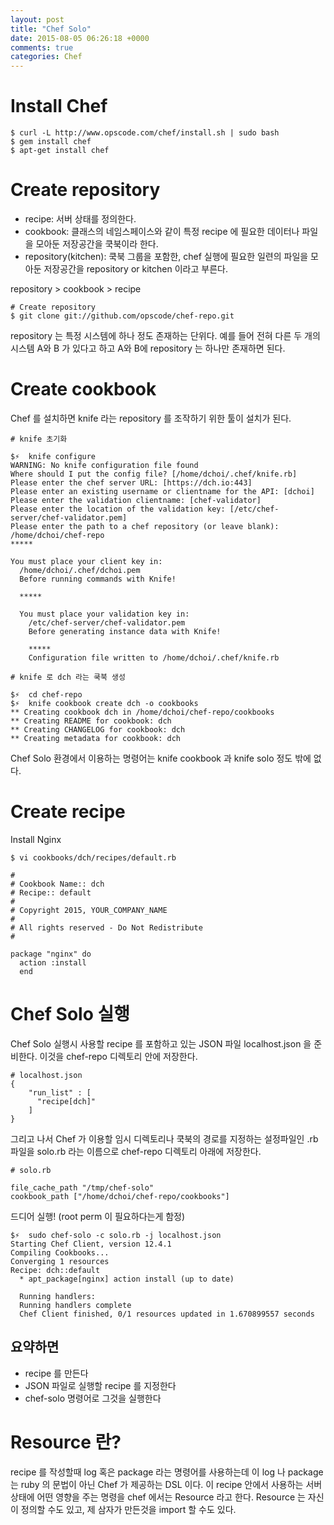 ```yaml
---
layout: post
title: "Chef Solo"
date: 2015-08-05 06:26:18 +0000
comments: true
categories: Chef
---
```


# Install Chef

```
$ curl -L http://www.opscode.com/chef/install.sh | sudo bash
$ gem install chef
$ apt-get install chef
```

# Create repository

- recipe: 서버 상태를 정의한다.
- cookbook: 클래스의 네임스페이스와 같이 특정 recipe 에 필요한 데이터나 파일을 모아둔 저장공간을 쿡북이라 한다.
- repository(kitchen): 쿡북 그룹을 포함한, chef 실행에 필요한 일련의 파일을 모아둔 저장공간을 repository or kitchen 이라고 부른다.

repository > cookbook > recipe

```
# Create repository
$ git clone git://github.com/opscode/chef-repo.git
```

repository 는 특정 시스템에 하나 정도 존재하는 단위다. 예를 들어 전혀 다른 두 개의 시스템 A와 B 가 있다고 하고 A와 B에 repository 는 하나만 존재하면 된다.

# Create cookbook

Chef 를 설치하면 knife 라는 repository 를 조작하기 위한 툴이 설치가 된다.

```
# knife 초기화

$⚡️  knife configure
WARNING: No knife configuration file found
Where should I put the config file? [/home/dchoi/.chef/knife.rb]
Please enter the chef server URL: [https://dch.io:443]
Please enter an existing username or clientname for the API: [dchoi]
Please enter the validation clientname: [chef-validator]
Please enter the location of the validation key: [/etc/chef-server/chef-validator.pem]
Please enter the path to a chef repository (or leave blank): /home/dchoi/chef-repo
*****

You must place your client key in:
  /home/dchoi/.chef/dchoi.pem
  Before running commands with Knife!

  *****

  You must place your validation key in:
    /etc/chef-server/chef-validator.pem
    Before generating instance data with Knife!

    *****
    Configuration file written to /home/dchoi/.chef/knife.rb

# knife 로 dch 라는 쿡북 생성

$⚡️  cd chef-repo
$⚡️  knife cookbook create dch -o cookbooks
** Creating cookbook dch in /home/dchoi/chef-repo/cookbooks
** Creating README for cookbook: dch
** Creating CHANGELOG for cookbook: dch
** Creating metadata for cookbook: dch

```

Chef Solo 환경에서 이용하는 명령어는 knife cookbook 과 knife solo 정도 밖에 없다.


# Create recipe

Install Nginx

```
$ vi cookbooks/dch/recipes/default.rb

#
# Cookbook Name:: dch
# Recipe:: default
#
# Copyright 2015, YOUR_COMPANY_NAME
#
# All rights reserved - Do Not Redistribute
#

package "nginx" do
  action :install
  end
```

# Chef Solo 실행

Chef Solo 실행시 사용할 recipe 를 포함하고 있는 JSON 파일 localhost.json 을 준비한다. 이것을 chef-repo 디렉토리 안에 저장한다.

```
# localhost.json
{
    "run_list" : [
      "recipe[dch]"
    ]
}
```

그리고 나서 Chef 가 이용할 임시 디렉토리나 쿡북의 경로를 지정하는 설정파일인 .rb 파일을 solo.rb 라는 이름으로 chef-repo 디렉토리 아래에 저장한다.

```
# solo.rb

file_cache_path "/tmp/chef-solo"
cookbook_path ["/home/dchoi/chef-repo/cookbooks"]
```

드디어 실행! (root perm 이 필요하다는게 함정)
```
$⚡️  sudo chef-solo -c solo.rb -j localhost.json
Starting Chef Client, version 12.4.1
Compiling Cookbooks...
Converging 1 resources
Recipe: dch::default
  * apt_package[nginx] action install (up to date)

  Running handlers:
  Running handlers complete
  Chef Client finished, 0/1 resources updated in 1.670899557 seconds
```


## 요약하면
- recipe 를 만든다
- JSON 파일로 실행할 recipe 를 지정한다
- chef-solo 명령어로 그것을 실행한다


# Resource 란?

recipe 를 작성할때 log 혹은 package 라는 명령어를 사용하는데 이 log 나 package 는 ruby 의 문법이 아닌 Chef 가 제공하는 DSL 이다. 이 recipe 안에서 사용하는 서버 상태에 어떤 영향을 주는 명령을 chef 에서는 Resource 라고 한다. Resource 는 자신이 정의할 수도 있고, 제 삼자가 만든것을 import 할 수도 있다.


